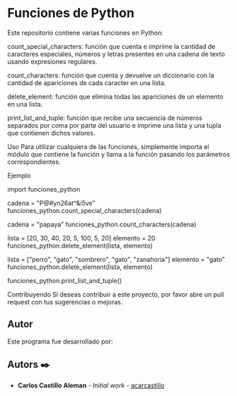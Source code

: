 # Funciones de Python

Este repositorio contiene varias funciones en Python:

count_special_characters: función que cuenta e imprime la cantidad de caracteres especiales, números y letras presentes en una cadena de texto usando expresiones regulares.

count_characters: función que cuenta y devuelve un diccionario con la cantidad de apariciones de cada caracter en una lista.

delete_element: función que elimina todas las apariciones de un elemento en una lista.

print_list_and_tuple: función que recibe una secuencia de números separados por coma por parte del usuario e imprime una lista y una tupla que contienen dichos valores.

Uso
Para utilizar cualquiera de las funciones, simplemente importa el módulo que contiene la función y llama a la función pasando los parámetros correspondientes.

Ejemplo

import funciones_python

cadena = "P@#yn26at^&i5ve"
funciones_python.count_special_characters(cadena)

cadena = "papaya"
funciones_python.count_characters(cadena)

lista = [20, 30, 40, 20, 5, 100, 5, 20]
elemento = 20
funciones_python.delete_element(lista, elemento)

lista = ["perro", "gato", "sombrero", "gato", "zanahoria"]
elemento = "gato"
funciones_python.delete_element(lista, elemento)

funciones_python.print_list_and_tuple()

Contribuyendo
Si deseas contribuir a este proyecto, por favor abre un pull request con tus sugerencias o mejoras.

## Autor

Este programa fue desarrollado por:
## Autors ✒️


* **Carlos Castillo Aleman** - *Initial work* - [acarcastillo](https://github.com/acarcastillo)

